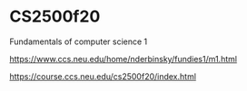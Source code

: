 # CS2500f20
Fundamentals of computer science 1

https://www.ccs.neu.edu/home/nderbinsky/fundies1/m1.html

https://course.ccs.neu.edu/cs2500f20/index.html
